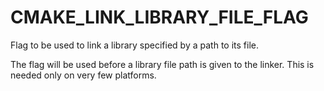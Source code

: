   

# CMAKE_LINK_LIBRARY_FILE_FLAG  
Flag to be used to link a library specified by a path to its file.  

The flag will be used before a library file path is given to the
linker.  This is needed only on very few platforms.  

